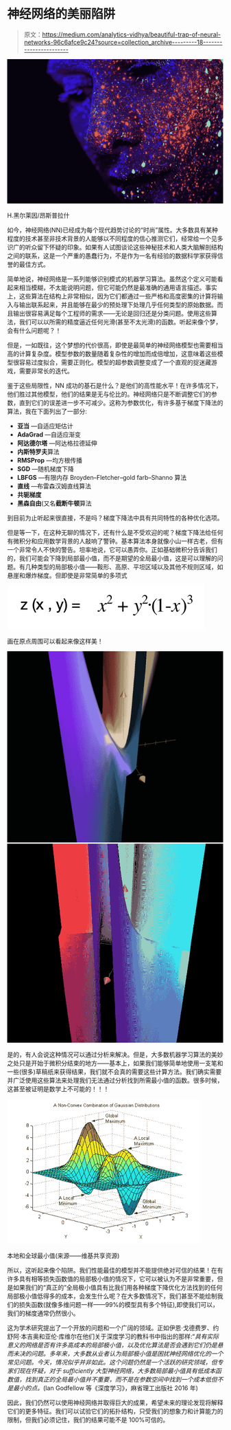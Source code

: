 # 神经网络的美丽陷阱

> 原文：<https://medium.com/analytics-vidhya/beautiful-trap-of-neural-networks-96c6afce9c24?source=collection_archive---------18----------------------->

![](img/56a2d7ef46d6e5bf753ea0ce193e8326.png)

H.黑尔莱因/昂斯普拉什

如今，神经网络(NN)已经成为每个现代趋势讨论的“时尚”属性。大多数具有某种程度的技术甚至非技术背景的人能够以不同程度的信心推测它们，经常给一个见多识广的听众留下怀疑的印象。如果有人试图谈论这些神秘技术和人类大脑解剖结构之间的联系，这是一个严重的愚蠢行为，不是作为一名有经验的数据科学家获得信誉的最佳方式。

简单地说，神经网络是一系列能够识别模式的机器学习算法。虽然这个定义可能看起来相当模糊，不太能说明问题，但它可能仍然是最准确的通用语言描述。事实上，这些算法在结构上非常相似，因为它们都通过一些严格和高度密集的计算将输入与输出联系起来，并且能够在最少的预处理下处理几乎任何类型的原始数据。而且输出很容易满足每个工程师的需求——无论是回归还是分类问题。使用这些算法，我们可以以所需的精度逼近任何光滑(甚至不太光滑)的函数。听起来像个梦，会有什么问题呢？！

但是，一如既往，这个梦想的代价很高，即使是最简单的神经网络模型也需要相当高的计算复杂度。模型参数的数量随着复杂性的增加而成倍增加，这意味着这些模型很容易过度拟合，需要正则化。模型的超参数调整变成了一个直观的捉迷藏游戏，需要非常长的迭代。

鉴于这些局限性，NN 成功的基石是什么？是他们的高性能水平！在许多情况下，他们胜过其他模型，他们的结果是无与伦比的。神经网络只是不断调整它们的参数，直到它们的误差进一步不可减少。这称为参数优化，有许多基于梯度下降法的算法，我在下面列出了一部分:

*   **亚当** —自适应矩估计
*   **AdaGrad** —自适应渐变
*   **阿达德尔塔** —阿达格拉德延伸
*   **内斯特罗夫**算法
*   **RMSProp** —均方根传播
*   **SGD** —随机梯度下降
*   **LBFGS** —有限内存 Broyden–Fletcher–gold farb–Shanno 算法
*   **直线** —布雷森汉姆直线算法
*   **共轭梯度**
*   **黑森自由**(又名**截断牛顿**算法

到目前为止听起来很直接，不是吗？梯度下降法中具有共同特性的各种优化选项。

但是等一下，在这种无聊的情况下，还有什么是不受欢迎的呢？梯度下降法给任何有微积分和应用数学背景的人敲响了警钟。基本算法本身就像小山一样古老，但有一个非常令人不快的警告。坦率地说，它可以愚弄你。正如基础微积分告诉我们的，我们可能会下降到局部最小值，而不是期望的全局最小值，这是可以理解的问题。有几种类型的局部极小值——鞍形、高原、平坦区域以及其他不规则区域，如悬崖和爆炸梯度。但即使是非常简单的多项式

![](img/bbb2b9558315dba1d0e711c2da5a21d3.png)

画在原点周围可以看起来像这样美！

![](img/53f211bd321acd7ecadb4bc86877917c.png)![](img/f2f179413261178a191b076da8f0839d.png)

是的，有人会说这种情况可以通过分析来解决。但是，大多数机器学习算法的美妙之处只是开始于微积分结束的地方——基本上，如果我们能够简单地使用一支笔和一些(很多)草稿纸来获得结果，我们就不会真的需要这些计算方法。我们确实需要并广泛使用这些算法来处理我们无法通过分析找到所需最小值的函数。很多时候，这甚至被证明是数学上不可能的！！！

![](img/1372f728a6dc379e3e598f9f0e5f1f42.png)

本地和全球最小值(来源——维基共享资源)

所以，这听起来像个陷阱。我们性能最佳的模型并不能提供绝对可信的结果！在有许多具有相等损失函数值的局部极小值的情况下，它可以被认为不是非常重要，但是如果我们的“真正的”全局极小值具有比我们用各种梯度下降优化方法找到的任何局部极小值低得多的成本，会发生什么呢？在大多数情况下，我们甚至不能绘制我们的损失函数(就像多维问题一样——99%的模型具有多个特征),即使我们可以，我们的梯度通常仍然很小。

这为学术研究提出了一个开放的问题和一个广阔的领域。正如伊恩·戈德费罗、约舒阿·本吉奥和亚伦·库维尔在他们关于深度学习的教科书中指出的那样:“*具有实际意义的网络是否有许多高成本的局部极小值，以及优化算法是否会遇到它们仍是悬而未决的问题。多年来，大多数从业者认为局部极小值是困扰神经网络优化的一个常见问题。今天，情况似乎并非如此。这个问题仍然是一个活跃的研究领域，但专家们现在怀疑，对于 suﬃciently 大型神经网络，大多数局部最小值具有低成本函数值，找到真正的全局最小值并不重要，而不是在参数空间中找到一个成本低但不是最小的点。*(Ian Godfellow 等《深度学习》，麻省理工出版社 2016 年)

因此，我们仍然可以使用神经网络并取得巨大的成果，希望未来的理论发现将解释它们的更多特征。我们可以试验它们的拓扑结构，只受我们的想象力和计算能力的限制，但我们必须记住，我们的结果可能不是 100%可信的。